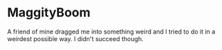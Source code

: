 # MaggityBoom
A friend of mine dragged me into something weird and I tried to do it in a weirdest possible way. I didn't succeed though.
